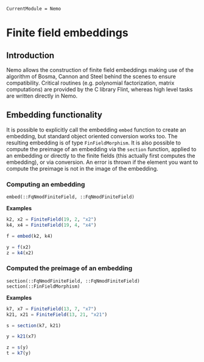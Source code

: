 ```@meta
CurrentModule = Nemo
```

# Finite field embeddings

## Introduction

Nemo allows the construction of finite field embeddings making use of the
algorithm of Bosma, Cannon and Steel behind the scenes to ensure compatibility.
Critical routines (e.g. polynomial factorization, matrix computations) are
provided by the C library Flint, whereas high level tasks are written directly in Nemo.

## Embedding functionality

It is possible to explicitly call the embedding `embed` function to create an embedding,
but standard object oriented conversion works too. The resulting embedding is of
type `FinFieldMorphism`. It is also possible to
compute the preimage of an embedding via the `section` function, applied to an
embedding or directly to the finite fields (this actually first computes the
embedding), or via conversion. An error is thrown if the element you want to
compute the preimage is not in the image of the embedding.

### Computing an embedding

```@docs
embed(::FqNmodFiniteField, ::FqNmodFiniteField)
```
**Examples**

```julia
k2, x2 = FiniteField(19, 2, "x2")
k4, x4 = FiniteField(19, 4, "x4")

f = embed(k2, k4)

y = f(x2)
z = k4(x2)
```

### Computed the preimage of an embedding

```@docs
section(::FqNmodFiniteField, ::FqNmodFiniteField)
section(::FinFieldMorphism)
```
**Examples**

```julia
k7, x7 = FiniteField(13, 7, "x7")
k21, x21 = FiniteField(13, 21, "x21")

s = section(k7, k21)

y = k21(x7)

z = s(y)
t = k7(y)
```
